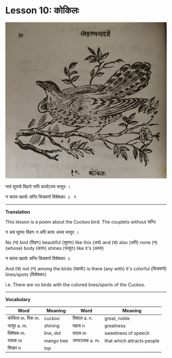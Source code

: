 # Lesson 10: कोकिलः
![Bird picture](./images/r1l10.jpg)

नायं सुरुपो विहगो नापि कायोऽस्य भासुरः । 

न चास्य पक्षयोः सन्ति चित्रवर्णा विशेषकाः ॥  &nbsp; १



---

**Translation**

This lesson is a poem about the Cuckoo bird. The couplets without सन्धि

न अयं सुरुपः विहगः न अपि कायः अस्य भासुरः ।

No (न) bird (विहगः) beautiful (सुरुपः) like this (अयं) and (च) also (अपि) none (न) (whose) body (कायः) shines (भासुरः) like it's (अस्य)

न चास्य पक्षयोः सन्ति चित्रवर्णा विशेषकाः ॥ 

And (च) not (न) among the birds (पक्षयोः) is there (any with) it's colorful (चित्रवर्णा) lines/spots (विशेषकाः)

i.e. There are no birds with the colored lines/sports of the Cuckoo.

---

**Vocabulary**

| Word | Meaning | Word | Meaning |
| --- | --- | --- | --- |
| कोकिल m. पिक m. | cuckoo | विशाल a. n. | great, noble |
| भासुर a. m. | shining | महत्व n | greatness |
| विशेषक m. | line, dot | वाग्रस m | sweetness of speech |
| रसाक m | mango tree | जनरञ्जक a. m. |  that which attracts people |
| शिखर n | top |